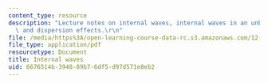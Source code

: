 ```yaml
---
content_type: resource
description: "Lecture notes on internal waves, internal waves in an unbounded fluid,\
  \ and dispersion effects.\r\n"
file: /media/https%3A/open-learning-course-data-rc.s3.amazonaws.com/12-802-wave-motion-in-the-ocean-and-the-atmosphere-spring-2008/6676514b394889b76df5d97d571e8eb2_MIT12_802S08_lec06.pdf
file_type: application/pdf
resourcetype: Document
title: Internal waves
uid: 6676514b-3948-89b7-6df5-d97d571e8eb2
---
```

